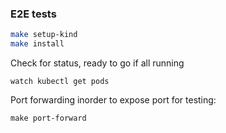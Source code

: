### E2E tests

```bash
make setup-kind
make install

```

Check for status, ready to go if all running

`watch kubectl get pods`

Port forwarding inorder to expose port for testing:

`make port-forward`
